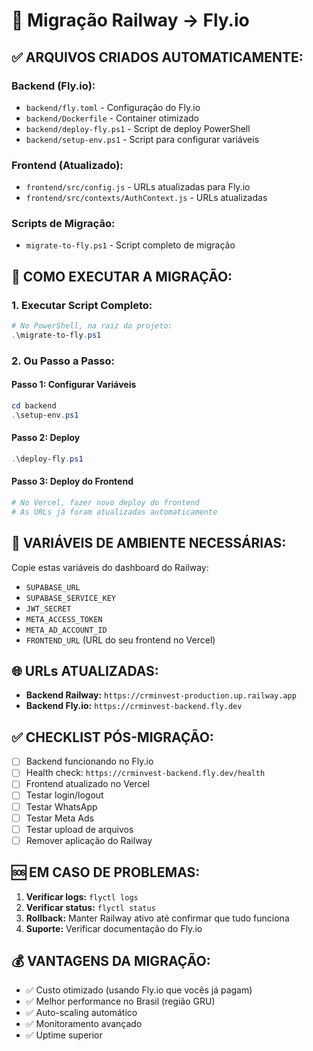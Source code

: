 # 🚀 Migração Railway → Fly.io

## ✅ **ARQUIVOS CRIADOS AUTOMATICAMENTE:**

### **Backend (Fly.io):**
- `backend/fly.toml` - Configuração do Fly.io
- `backend/Dockerfile` - Container otimizado
- `backend/deploy-fly.ps1` - Script de deploy PowerShell
- `backend/setup-env.ps1` - Script para configurar variáveis

### **Frontend (Atualizado):**
- `frontend/src/config.js` - URLs atualizadas para Fly.io
- `frontend/src/contexts/AuthContext.js` - URLs atualizadas

### **Scripts de Migração:**
- `migrate-to-fly.ps1` - Script completo de migração

## 🎯 **COMO EXECUTAR A MIGRAÇÃO:**

### **1. Executar Script Completo:**
```powershell
# No PowerShell, na raiz do projeto:
.\migrate-to-fly.ps1
```

### **2. Ou Passo a Passo:**

#### **Passo 1: Configurar Variáveis**
```powershell
cd backend
.\setup-env.ps1
```

#### **Passo 2: Deploy**
```powershell
.\deploy-fly.ps1
```

#### **Passo 3: Deploy do Frontend**
```bash
# No Vercel, fazer novo deploy do frontend
# As URLs já foram atualizadas automaticamente
```

## 🔧 **VARIÁVEIS DE AMBIENTE NECESSÁRIAS:**

Copie estas variáveis do dashboard do Railway:
- `SUPABASE_URL`
- `SUPABASE_SERVICE_KEY`
- `JWT_SECRET`
- `META_ACCESS_TOKEN`
- `META_AD_ACCOUNT_ID`
- `FRONTEND_URL` (URL do seu frontend no Vercel)

## 🌐 **URLs ATUALIZADAS:**

- **Backend Railway:** `https://crminvest-production.up.railway.app`
- **Backend Fly.io:** `https://crminvest-backend.fly.dev`

## ✅ **CHECKLIST PÓS-MIGRAÇÃO:**

- [ ] Backend funcionando no Fly.io
- [ ] Health check: `https://crminvest-backend.fly.dev/health`
- [ ] Frontend atualizado no Vercel
- [ ] Testar login/logout
- [ ] Testar WhatsApp
- [ ] Testar Meta Ads
- [ ] Testar upload de arquivos
- [ ] Remover aplicação do Railway

## 🆘 **EM CASO DE PROBLEMAS:**

1. **Verificar logs:** `flyctl logs`
2. **Verificar status:** `flyctl status`
3. **Rollback:** Manter Railway ativo até confirmar que tudo funciona
4. **Suporte:** Verificar documentação do Fly.io

## 💰 **VANTAGENS DA MIGRAÇÃO:**

- ✅ Custo otimizado (usando Fly.io que vocês já pagam)
- ✅ Melhor performance no Brasil (região GRU)
- ✅ Auto-scaling automático
- ✅ Monitoramento avançado
- ✅ Uptime superior


